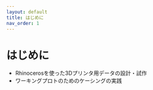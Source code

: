 ```yaml
---
layout: default
title: はじめに
nav_order: 1
---
```


# はじめに

- Rhinocerosを使った3Dプリンタ用データの設計・試作
- ワーキングプロトのためのケーシングの実践